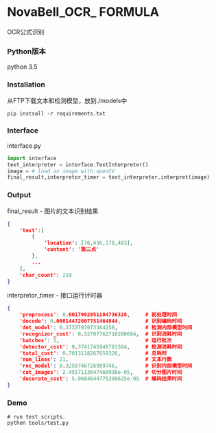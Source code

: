 # NovaBell_OCR_ FORMULA

OCR公式识别
### Python版本
python 3.5

### Installation
从FTP下载文本和检测模型，放到./models中
```shell
pip instsall -r requirements.txt
```
### Interface
interface.py
```python
import interface
text_interpreter = interface.TextInterpreter()
image = # load an image with openCV
final_result,interpretor_timer = text_interpreter.interpret(image)
```

### Output
final_result - 图片的文本识别结果
```json
{
    'text':[
        {
            'location': [76,436,178,483], 
            'content': '第三点'
        },
        ...
    ],
    'char_count': 219
}
```
interpretor_timer - 接口运行计时器
```json
{
    'preprocess': 0.0017902851104736328,     # 前处理时间
    'decode': 0.00014472007751464844,        # 识别编码时间
    'det_model': 0.3733797073364258,         # 检测内部模型时间
    'recognizor_cost': 0.32707762718200684,  # 识别消耗时间
    'batches': 1,                            # 运行批次
    'detector_cost': 0.3741745948791504,     # 检测消耗时间
    'total_cost': 0.7013118267059326,        # 总耗时
    'num_lines': 21,                         # 文本行数
    'rec_model': 0.3250746726989746,         # 识别内部模型时间
    'cut_images': 2.4557113647460938e-05,    # 切分图片时间
    'decorate_cost': 5.9604644775390625e-05  # 编码结果时间
}
```
### Demo
```shell
# run test scripts.
python tools/test.py
```